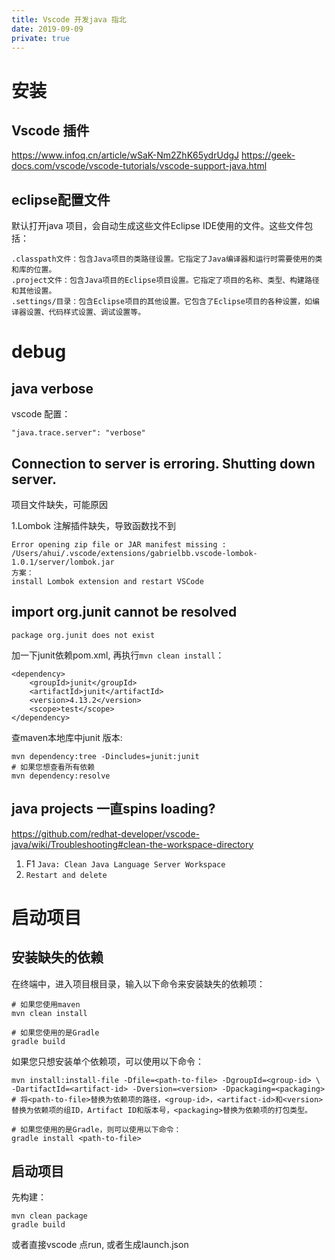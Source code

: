 ```yaml
---
title: Vscode 开发java 指北
date: 2019-09-09
private: true
---
```

# 安装
## Vscode 插件
https://www.infoq.cn/article/wSaK-Nm2ZhK65ydrUdgJ
https://geek-docs.com/vscode/vscode-tutorials/vscode-support-java.html

## eclipse配置文件
默认打开java 项目，会自动生成这些文件Eclipse IDE使用的文件。这些文件包括：

    .classpath文件：包含Java项目的类路径设置。它指定了Java编译器和运行时需要使用的类和库的位置。
    .project文件：包含Java项目的Eclipse项目设置。它指定了项目的名称、类型、构建路径和其他设置。
    .settings/目录：包含Eclipse项目的其他设置。它包含了Eclipse项目的各种设置，如编译器设置、代码样式设置、调试设置等。

# debug
## java verbose
vscode 配置：

    "java.trace.server": "verbose"

## Connection to server is erroring. Shutting down server.
项目文件缺失，可能原因

1.Lombok 注解插件缺失，导致函数找不到

    Error opening zip file or JAR manifest missing : /Users/ahui/.vscode/extensions/gabrielbb.vscode-lombok-1.0.1/server/lombok.jar
    方案：
    install Lombok extension and restart VSCode

## import org.junit cannot be resolved
    package org.junit does not exist

加一下junit依赖pom.xml, 再执行`mvn clean install`：

    <dependency>
        <groupId>junit</groupId>
        <artifactId>junit</artifactId>
        <version>4.13.2</version>
        <scope>test</scope>
    </dependency>

查maven本地库中junit 版本:

    mvn dependency:tree -Dincludes=junit:junit
    # 如果您想查看所有依赖
    mvn dependency:resolve 

## java projects 一直spins loading?
https://github.com/redhat-developer/vscode-java/wiki/Troubleshooting#clean-the-workspace-directory

1. F1 `Java: Clean Java Language Server Workspace`
2. `Restart and delete`

# 启动项目
## 安装缺失的依赖
在终端中，进入项目根目录，输入以下命令来安装缺失的依赖项：

    # 如果您使用maven
    mvn clean install

    # 如果您使用的是Gradle
    gradle build

如果您只想安装单个依赖项，可以使用以下命令：

    mvn install:install-file -Dfile=<path-to-file> -DgroupId=<group-id> \
    -DartifactId=<artifact-id> -Dversion=<version> -Dpackaging=<packaging>
    # 将<path-to-file>替换为依赖项的路径，<group-id>，<artifact-id>和<version>替换为依赖项的组ID，Artifact ID和版本号，<packaging>替换为依赖项的打包类型。

    # 如果您使用的是Gradle，则可以使用以下命令：
    gradle install <path-to-file>

## 启动项目
先构建：

    mvn clean package
    gradle build

或者直接vscode 点run, 或者生成launch.json
